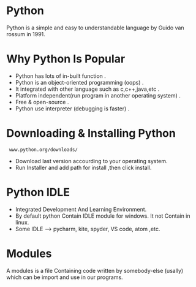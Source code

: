 # Python
Python is a simple and easy to understandable language by Guido van rossum in 1991.

# Why Python Is Popular
- Python has lots of in-built function .
- Python is an object-oriented programming (oops) .
- It integrated with other language such as c,c++,java,etc .
- Platform independent(run program in another operating system) .
- Free & open-source .
- Python use interpreter (debugging is faster) .
# Downloading & Installing Python

```http
 www.python.org/downloads/
```
- Download last version accourding to your operating system.
- Run Installer and add path for install ,then click install.
# Python IDLE
- Integrated Development And Learning Environment.
- By default python Contain IDLE module for windows. It not Contain in linux.
- Some IDLE --> pycharm, kite, spyder, VS code, atom ,etc.

# Modules
A modules is a file Containing code written by somebody-else (usally) which can be import and use in our programs.
